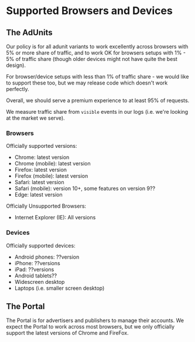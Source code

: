 
# Supported Browsers and Devices

## The AdUnits

Our policy is for all adunit variants to work excellently across browsers with 5% or more share of traffic, 
and to work OK for browsers setups with 1% - 5% of traffic share (though older devices might not have quite the best design).

For browser/device setups with less than 1% of traffic share - we would like to support these too, but we may release code which doesn't work perfectly.

Overall, we should serve a premium experience to at least 95% of requests.

We measure traffic share from <code>visible</code> events in our logs (i.e. we're looking at the market we serve).

### Browsers

Officially supported versions:

* Chrome: latest version
* Chrome (mobile): latest version
* Firefox: latest version
* Firefox (mobile): latest version
* Safari: latest version
* Safari (mobile): version 10+, some features on version 9??
* Edge: latest version

Officially Unsupported Browsers:
* Internet Explorer (IE): All versions


### Devices

Officially supported devices:

* Android phones: ??version
* iPhone: ??versions
* iPad: ??versions
* Android tablets??
* Widescreen desktop
* Laptops (i.e. smaller screen desktop)

## The Portal

The Portal is for advertisers and publishers to manage their accounts. 
We expect the Portal to work across most browsers, but we only officially support the latest versions of Chrome and FireFox.
